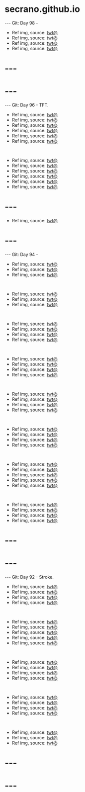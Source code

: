 # secrano.github.io

--- Git: Day 98 - 

- Ref img, source: [twt@](https://x.com/toji_fusihiguro/status/1820828669356474780)
- Ref img, source: [twt@](https://x.com/AriseX0/status/1820829384409780464)
- Ref img, source: [twt@](https://x.com/zenin_toji123/status/1820846115920453644)
- Ref img, source: [twt@](https://x.com/onepiecepanel/status/1820417770825130072)

# ---
# ---

--- Git: Day 96 - TFT.

- Ref img, source: [twt@](https://x.com/nigeldanson/status/1820471306728427575)
- Ref img, source: [twt@](https://x.com/HoDaRaKe/status/1820792482353041633)
- Ref img, source: [twt@](https://x.com/Callimiya/status/1820428629022826638)
- Ref img, source: [twt@](https://x.com/EmiIiaSupremacy/status/1820650748742602834)
- Ref img, source: [twt@](https://x.com/ourboy83/status/1820645762512109913)
- Ref img, source: [twt@](https://x.com/HoDaRaKe/status/1820413623061389556)

<br/> 

- Ref img, source: [twt@](https://x.com/Fs_Hao_/status/1820370544778444878)
- Ref img, source: [twt@](https://x.com/TFTlatamCM/status/1819872573171130454)
- Ref img, source: [twt@](https://x.com/ItoArtLab/status/1820377134403330266)
- Ref img, source: [twt@](https://www.youtube.com/watch?v=KUvjPan9uyI)
- Ref img, source: [twt@](https://x.com/NoCatsNoLife_m/status/1820500439533748287)
- Ref img, source: [twt@](https://x.com/ai_zerara/status/1820833456739209334)
  
# ---

- Ref img, source: [twt@](https://x.com/sayaka_aiart/status/1820757541531648318)

# ---

--- Git: Day 94 - 

- Ref img, source: [twt@](https://x.com/ShouldHaveCat/status/1820357028662903261)
- Ref img, source: [twt@](https://x.com/popsvibe/status/1820120530034348534)
- Ref img, source: [twt@](https://x.com/womenpostingws/status/1820270180561543473)

<br/>

- Ref img, source: [twt@](https://x.com/ayeejuju/status/1820238642713096669)
- Ref img, source: [twt@](https://x.com/yosephpaulos/status/1820238805112353251)
- Ref img, source: [twt@](https://x.com/PicturesFoIder/status/1820129531438772480)

<br/>

- Ref img, source: [twt@](https://x.com/memechaotic/status/1820062197873074458)
- Ref img, source: [twt@](https://x.com/PostsOfCats/status/1820074382078709889)
- Ref img, source: [twt@](https://x.com/memechaotic/status/1820103353029808542)
- Ref img, source: [twt@](https://x.com/villainclouds/status/1819794488631709728)

<br/>

- Ref img, source: [twt@](https://x.com/Yoda4ever/status/1819835662243410044)
- Ref img, source: [twt@](https://x.com/TheCinesthetic/status/1820146533301457281)
- Ref img, source: [twt@](https://x.com/historyinmemes/status/1820268484527579268)
- Ref img, source: [twt@](https://x.com/PostsOfCats/status/1820168279723254238)

<br/>

- Ref img, source: [twt@](https://x.com/B1ackSchefter/status/1819853782206799881)
- Ref img, source: [twt@](https://x.com/MangaContexts/status/1820153403873362120)
- Ref img, source: [twt@](https://x.com/usdtermo/status/1820155891620192349)
- Ref img, source: [twt@](https://x.com/betchesugh/status/1820157117367820722)

<br/>

- Ref img, source: [twt@](https://x.com/Yush_1021/status/1819750207661461546)
- Ref img, source: [twt@](https://x.com/JamesLucasIT/status/1820149527266906453)
- Ref img, source: [twt@](https://x.com/ThebestFigen/status/1819925712419078321)
- Ref img, source: [twt@](https://x.com/instablog9ja/status/1819785800319410392)

<br/>

- Ref img, source: [twt@](https://x.com/TheFigen_/status/1820156741767623147)
- Ref img, source: [twt@](https://x.com/SilverTheGreatX/status/1820228831954776269)
- Ref img, source: [twt@](https://x.com/weirddalle/status/1819831917530718252)
- Ref img, source: [twt@](https://x.com/historyinmemes/status/1820236925846147360)
- Ref img, source: [twt@](https://x.com/Mr0bscurity/status/1820143472776761504)

<br/>

- Ref img, source: [twt@](https://x.com/TheCinesthetic/status/1820321835562479713)
- Ref img, source: [twt@](https://x.com/deadclawed/status/1820124977783587111)
- Ref img, source: [twt@](https://x.com/shitpost_2077/status/1820052066330616153)
- Ref img, source: [twt@](https://x.com/lion_sey/status/1820385253904552227)

# ---
# ---

--- Git: Day 92 - Stroke.

- Ref img, source: [twt@](https://x.com/nihmune/status/1819438161212346508)
- Ref img, source: [twt@](https://x.com/pewpiece/status/1819899303143375303)
- Ref img, source: [twt@](https://x.com/critical_reflex/status/1818506865258500303)
- Ref img, source: [twt@](https://x.com/silv_ex/status/1819715637540950327)

<br/>

- Ref img, source: [twt@](https://x.com/MangaContexts/status/1819725915435254213)
- Ref img, source: [twt@](https://x.com/msfujoshi23/status/1819885465107071106)
- Ref img, source: [twt@](https://x.com/miniapeur/status/1819926391569162522)
- Ref img, source: [twt@](https://x.com/xbtGBH/status/1819708596709388508)
- Ref img, source: [twt@](https://x.com/qiandailove/status/1820019020424167703)

<br/>

- Ref img, source: [twt@](https://x.com/Dino_illus/status/1819985481318240654)
- Ref img, source: [twt@](https://x.com/sori_cosplay/status/1819978065919008975)
- Ref img, source: [twt@](https://x.com/loong_blo/status/1819654012251369814)
- Ref img, source: [twt@](https://x.com/ying0yi/status/1819583208520142896)

<br/>

- Ref img, source: [twt@](https://x.com/noland0707/status/1819382272799527426)
- Ref img, source: [twt@](https://x.com/contextdogs/status/1819754447167508987)
- Ref img, source: [twt@](https://x.com/ShouldHaveCat/status/1819777697536487690)
- Ref img, source: [twt@](https://x.com/GifsAnime_/status/1819484930432528467)

<br/>

- Ref img, source: [twt@](https://x.com/majeliskucing/status/1819677087709729178)
- Ref img, source: [twt@](https://x.com/itswords_/status/1819742638066618790)
- Ref img, source: [twt@](https://x.com/TheHotterDancer/status/1819578960730378547)

# ---
# ---
